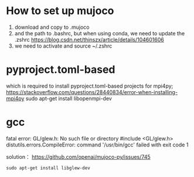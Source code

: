 
# How to set up mujoco
1. download and copy to .mujoco
2. and the path to .bashrc, but when using conda, we need to update the .zshrc
https://blog.csdn.net/thinszx/article/details/104601606
3. we need to activate and source ~/.zshrc


# pyproject.toml-based
which is required to install pyproject.toml-based projects
for mpi4py;  https://stackoverflow.com/questions/28440834/error-when-installing-mpi4py
sudo apt-get install libopenmpi-dev

# gcc
fatal error: GL/glew.h: No such file or directory  #include <GL/glew.h>
distutils.errors.CompileError: command '/usr/bin/gcc' failed with exit code 1  

solution： https://github.com/openai/mujoco-py/issues/745
``` 
sudo apt-get install libglew-dev
```
